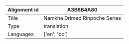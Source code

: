 |Alignment id | A3B8B4A80
| --- | --- 
|Title | Namkha Drimed Rinpoche Series 
|Type | translation
|Languages | ['en', 'bo']